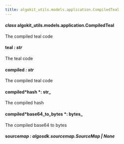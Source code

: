 ```yaml
---
title: algokit_utils.models.application.CompiledTeal
---
```


#### _class_ algokit_utils.models.application.CompiledTeal

The compiled teal code

#### teal _: str_

The teal code

#### compiled _: str_

The compiled teal code

#### compiled*hash *: str\_

The compiled hash

#### compiled*base64_to_bytes *: bytes\_

The compiled base64 to bytes

#### source*map *: algosdk.source*map.SourceMap | None*
